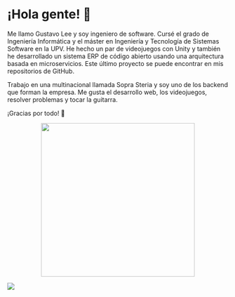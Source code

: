 # ¡Hola gente! 👋

Me llamo Gustavo Lee y soy ingeniero de software. Cursé el grado de Ingeniería Informática y el máster en Ingeniería y Tecnología de Sistemas Software en la UPV. He hecho un par de videojuegos con Unity y también he desarrollado un sistema ERP de código abierto usando una arquitectura basada en microservicios. Este último proyecto se puede encontrar en mis repositorios de GitHub.

Trabajo en una multinacional llamada Sopra Steria y soy uno de los backend que forman la empresa. Me gusta el desarrollo web, los videojuegos, resolver problemas y tocar la guitarra.

¡Gracias por todo! 💞️

<p align="center">
  <img width="350" src="https://media.giphy.com/media/vZHyJksJ5xCjjBOIbd/giphy.gif">
</p>

![](http://github-profile-summary-cards.vercel.app/api/cards/repos-per-language?username=Chemchu&theme=onedark)
